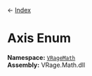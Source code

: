 ← [Index](ApiIndex)
# Axis Enum
**Namespace:** [`VRageMath`](VRageMath)  
**Assembly:** VRage.Math.dll  
